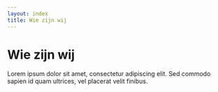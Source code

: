 ```yaml
---
layout: index
title: Wie zijn wij
---
```

# Wie zijn wij
Lorem ipsum dolor sit amet, consectetur adipiscing elit. Sed commodo sapien id quam ultrices, vel placerat velit finibus.
